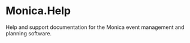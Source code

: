 # Monica.Help
Help and support documentation for the Monica event management and planning software.
